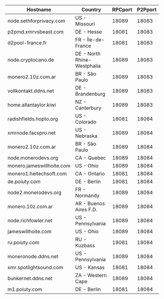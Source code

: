 Hostname | Country | RPCport | P2Pport
--- | --- | --- | ---
node.sethforprivacy.com | US - Missouri | 18089 | 18083
p2pmd.xmrvsbeast.com | DE - Hesse | 18081 | 18083
d2pool-france.fr | FR - Île-de-France | 18081 | 18083
node.cryptocano.de | DE - North Rhine-Westphalia | 18089 | 18083
monero2.10z.com.ar | BR - São Paulo | 18089 | 18083
vollkontakt.ddns.net | DE - Brandenburg | 18089 | 18083
home.allantaylor.kiwi | NZ - Canterbury | 18089 | 18083
radishfields.hopto.org | US - Colorado | 18081 | 18084
xmrnode.facspro.net | US - Nebraska | 18089 | 18084
monero2.10z.com.ar | BR - São Paulo | 18089 | 18084
node.monerodevs.org | CA - Quebec | 18089 | 18084
monero.jameswillhoite.com | US - Ohio | 18089 | 18084
monero1.heitechsoft.com | CA - Ontario | 18081 | 18084
de.poiuty.com | DE - Berlin | 18081 | 18084
node2.monerodevs.org | FR - Normandy | 18089 | 18084
monero.10z.com.ar | AR - Buenos Aires F.D. | 18089 | 18084
node.richfowler.net | US - Pennsylvania | 18089 | 18084
jameswillhoite.com | US - Ohio | 18089 | 18084
ru.poiuty.com | RU - Kuzbass | 18081 | 18084
moneronode.ddns.net | US - Pennsylvania | 18089 | 18084
xmr.spotlightsound.com | US - Kansas | 18081 | 18084
bunkernet.ddns.net | ZA - Western Cape | 18089 | 18084
m1.poiuty.com | DE - Berlin | 18081 | 18084
